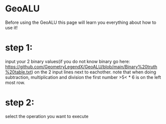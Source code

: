# GeoALU

Before using the GeoALU this page will learn you everything about how to use it!
# step 1:
input your 2 binary values(if you do not know binary go here: https://github.com/GeometryLegendX/GeoALU/blob/main/Binary%20truth%20table.txt) on the 2 input lines next to eachother. note that when doing subtraction, multiplication and division the first number >5< * 6 is on the left most row.

# step 2:
select the operation you want to execute
